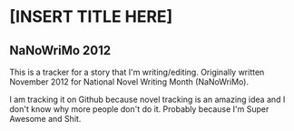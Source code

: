 # [INSERT TITLE HERE]
## NaNoWriMo 2012

This is a tracker for a story that I'm writing/editing. Originally written November 2012 for National Novel Writing Month (NaNoWriMo).

I am tracking it on Github because novel tracking is an amazing idea and I don't know why more people don't do it. Probably because I'm Super Awesome and Shit.
